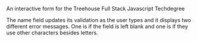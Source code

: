 An interactive form for the Treehouse Full Stack Javascript Techdegree

The name field updates its validation as the user types and it displays two different error messages. One is if the field is left blank and one is if they use other characters besides letters.